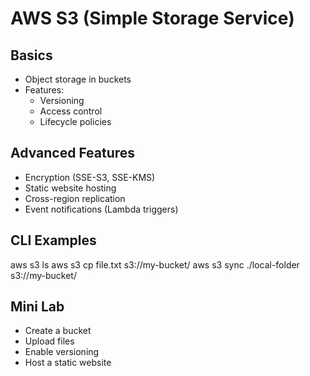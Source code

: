 # AWS S3 (Simple Storage Service)

## Basics
- Object storage in buckets
- Features:
  - Versioning
  - Access control
  - Lifecycle policies

## Advanced Features
- Encryption (SSE-S3, SSE-KMS)
- Static website hosting
- Cross-region replication
- Event notifications (Lambda triggers)

## CLI Examples
aws s3 ls
aws s3 cp file.txt s3://my-bucket/
aws s3 sync ./local-folder s3://my-bucket/

## Mini Lab
- Create a bucket
- Upload files
- Enable versioning
- Host a static website
